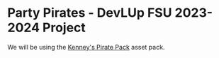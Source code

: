 # Party Pirates - DevLUp FSU 2023-2024 Project

We will be using the [Kenney's Pirate Pack](https://www.kenney.nl/assets/pirate-pack) asset pack.
